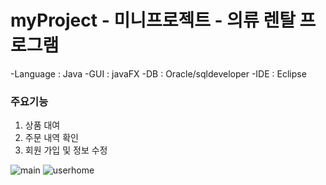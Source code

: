 # myProject - 미니프로젝트 - 의류 렌탈 프로그램

-Language : Java
-GUI : javaFX
-DB : Oracle/sqldeveloper
-IDE : Eclipse

### 주요기능
1. 상품 대여
2. 주문 내역 확인
3. 회원 가입 및 정보 수정

![main](https://user-images.githubusercontent.com/66728270/105815820-d54b2f80-5ff6-11eb-97d3-0fb825fd8659.png)
![userhome](https://user-images.githubusercontent.com/66728270/105815862-dda36a80-5ff6-11eb-95b6-48f5404ec8ae.png)
